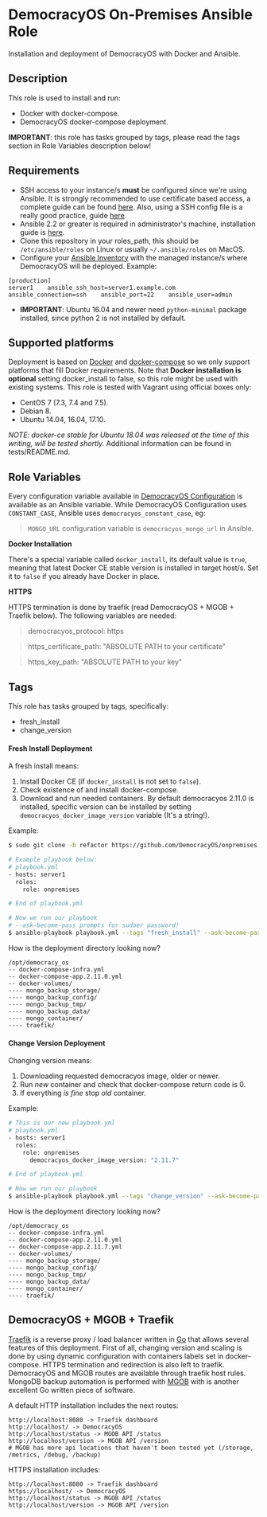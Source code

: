 # DemocracyOS On-Premises Ansible Role
Installation and deployment of DemocracyOS with Docker and Ansible.

## Description
This role is used to install and run:

* Docker with docker-compose.
* DemocracyOS docker-compose deployment.

**IMPORTANT**: this role has tasks grouped by tags, please read the tags section in Role Variables description below!

## Requirements
* SSH access to your instance/s **must** be configured since we're using Ansible. It is strongly recommended to use certificate based access, a complete guide can be found [here](https://wiki.archlinux.org/index.php/SSH_keys). Also, using a SSH config file is a really good practice, guide [here](https://www.digitalocean.com/community/tutorials/how-to-configure-custom-connection-options-for-your-ssh-client).
* Ansible 2.2 or greater is required in administrator's machine, installation guide is [here](https://docs.ansible.com/ansible/latest/installation_guide/intro_installation.html).
* Clone this repository in your roles\_path, this should be `/etc/ansible/roles` on Linux or usually `~/.ansible/roles` on MacOS.
* Configure your [Ansible Inventory](https://docs.ansible.com/ansible/2.3/intro_inventory.html) with the managed instance/s where DemocracyOS will be deployed. Example:

```
[production]
server1    ansible_ssh_host=server1.example.com    ansible_connection=ssh    ansible_port=22    ansible_user=admin
```
* **IMPORTANT**: Ubuntu 16.04 and newer need `python-minimal` package installed, since python 2 is not installed by default.

## Supported platforms
Deployment is based on [Docker](https://www.docker.com/) and [docker-compose](https://docs.docker.com/compose/) so we only support platforms that fill Docker requirements. Note that **Docker installation is optional** setting docker\_install to false, so this role might be used with existing systems. This role is tested with Vagrant using official boxes only:

* CentOS 7 (7.3, 7.4 and 7.5).
* Debian 8.
* Ubuntu 14.04, 16.04, 17.10.

_NOTE: docker-ce stable for Ubuntu 18.04 was released at the time of this writing, will be tested shortly._
Additional information can be found in tests/README.md.

## Role Variables
Every configuration variable available in [DemocracyOS Configuration](http://docs.democracyos.org/configuration.html) is available as an Ansible variable. While DemocracyOS Configuration uses `CONSTANT_CASE`, Ansible uses `democracyos_constant_case`, eg:
> `MONGO_URL` configuration variable is `democracyos_mongo_url` in Ansible.

**Docker Installation**

There's a special variable called `docker_install`, its default value is `true`, meaning that latest Docker CE stable version is installed in target host/s. Set it to `false` if you already have Docker in place.

**HTTPS**

HTTPS termination is done by traefik (read DemocracyOS + MGOB + Traefik below). The following variables are needed:
> democracyos\_protocol: https

> https\_certificate\_path: "ABSOLUTE PATH to your certificate"

> https\_key\_path: "ABSOLUTE PATH to your key"

## Tags

This role has tasks grouped by tags, specifically:

* fresh\_install
* change\_version

#### Fresh Install Deployment
A fresh install means:

1. Install Docker CE (if `docker_install` is not set to `false`).
2. Check existence of and install docker-compose.
3. Download and run needed containers. By default democracyos 2.11.0 is installed, specific version can be installed by setting `democracyos_docker_image_version` variable (It's a string!).

Example:

```bash
$ sudo git clone -b refactor https://github.com/DemocracyOS/onpremises /etc/ansible/roles/onpremises

# Example playbook below:
# playbook.yml
- hosts: server1
  roles:
    role: onpremises

# End of playbook.yml

# Now we run our playbook
# --ask-become-pass prompts for sudoer password!
$ ansible-playbook playbook.yml --tags "fresh_install" --ask-become-pass
```

How is the deployment directory looking now?

```
/opt/democracy_os
-- docker-compose-infra.yml
-- docker-compose-app.2.11.0.yml
-- docker-volumes/
---- mongo_backup_storage/
---- mongo_backup_config/
---- mongo_backup_tmp/
---- mongo_backup_data/
---- mongo_container/
---- traefik/
```

#### Change Version Deployment
Changing version means:

1. Downloading requested democracyos image, older or newer.
2. Run _new_ container and check that docker-compose return code is 0.
3. If everything _is fine_ stop _old_ container.

Example:

```bash
# This is our new playbook.yml
# playbook.yml
- hosts: server1
  roles:
    role: onpremises
      democracyos_docker_image_version: "2.11.7"

# End of playbook.yml

# Now we run our playbook
$ ansible-playbook playbook.yml --tags "change_version" --ask-become-pass
```

How is the deployment directory looking now?

```
/opt/democracy_os
-- docker-compose-infra.yml
-- docker-compose-app.2.11.0.yml
-- docker-compose-app.2.11.7.yml
-- docker-volumes/
---- mongo_backup_storage/
---- mongo_backup_config/
---- mongo_backup_tmp/
---- mongo_backup_data/
---- mongo_container/
---- traefik/
```

## DemocracyOS + MGOB + Traefik

[Traefik](https://traefik.io/) is a reverse proxy / load balancer written in [Go](https://golang.org/) that allows several features of this deployment. First of all, changing version and scaling is done by using dynamic configuration with containers labels set in docker-compose. HTTPS termination and redirection is also left to traefik. DemocracyOS and MGOB routes are available through traefik host rules.
MongoDB backup automation is performed with [MGOB](https://github.com/stefanprodan/mgob) with is another excellent Go written piece of software.

A default HTTP installation includes the next routes:

```
http://localhost:8080 -> Traefik dashboard
http://localhost/ -> DemocracyOS
http://localhost/status -> MGOB API /status
http://localhost/version -> MGOB API /version
# MGOB has more api locations that haven't been tested yet (/storage, /metrics, /debug, /backup)
```

HTTPS installation includes:

```
http://localhost:8080 -> Traefik dashboard
https://localhost/ -> DemocracyOS
http://localhost/status -> MGOB API /status
http://localhost/version -> MGOB API /version
```
